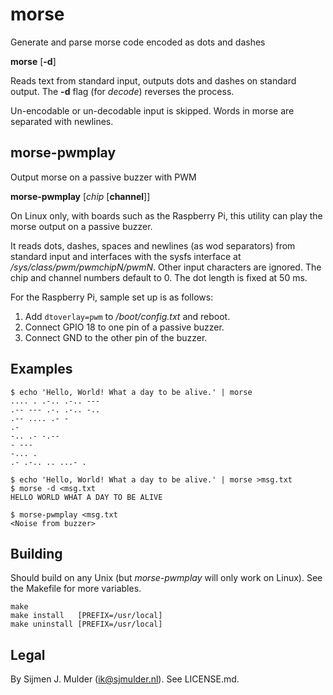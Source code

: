 morse
=====
Generate and parse morse code encoded as dots and dashes

**morse** [**-d**]

Reads text from standard input, outputs dots and dashes on standard
output. The **-d** flag (for *decode*) reverses the process.

Un-encodable or un-decodable input is skipped. Words in morse are
separated with newlines.

morse-pwmplay
-------------
Output morse on a passive buzzer with PWM

**morse-pwmplay** [*chip* [**channel**]]

On Linux only, with boards such as the Raspberry Pi, this utility can
play the morse output on a passive buzzer.

It reads dots, dashes, spaces and newlines (as wod separators) from
standard input and interfaces with the sysfs interface at
*/sys/class/pwm/pwmchipN/pwmN*. Other input characters are ignored.
The chip and channel numbers default to 0. The dot length is fixed at
50 ms.

For the Raspberry Pi, sample set up is as follows:

 1. Add `dtoverlay=pwm` to */boot/config.txt* and reboot.
 2. Connect GPIO 18 to one pin of a passive buzzer.
 3. Connect GND to the other pin of the buzzer.

Examples
--------
    $ echo 'Hello, World! What a day to be alive.' | morse
    .... . .-.. .-.. ---
    .-- --- .-. .-.. -..
    .-- .... .- -
    .-
    -.. .- -.--
    - ---
    -... .
    .- .-.. .. ...- .

    $ echo 'Hello, World! What a day to be alive.' | morse >msg.txt
    $ morse -d <msg.txt
    HELLO WORLD WHAT A DAY TO BE ALIVE
    
    $ morse-pwmplay <msg.txt
    <Noise from buzzer>

Building
--------
Should build on any Unix (but *morse-pwmplay* will only work on Linux).
See the Makefile for more variables.

    make
    make install   [PREFIX=/usr/local]
    make uninstall [PREFIX=/usr/local]

Legal
-----
By Sijmen J. Mulder (<ik@sjmulder.nl>). See LICENSE.md.
